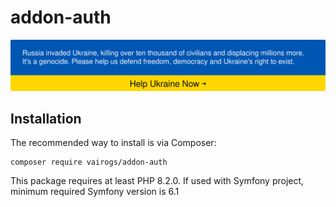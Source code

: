 # addon-auth

[![Stand With Ukraine](https://raw.githubusercontent.com/vshymanskyy/StandWithUkraine/main/banner2-direct.svg)](https://vshymanskyy.github.io/StandWithUkraine)

Installation
------------

The recommended way to install is via Composer:

```
composer require vairogs/addon-auth
```

This package requires at least PHP 8.2.0. If used with Symfony project, minimum required Symfony version is 6.1
